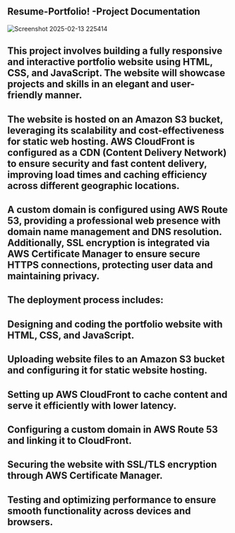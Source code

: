 ## Resume-Portfolio! -Project Documentation
![Screenshot 2025-02-13 225414](https://github.com/user-attachments/assets/7f3a82ee-b9d9-488a-82c3-9fc895bbc530)

## This project involves building a fully responsive and interactive portfolio website using HTML, CSS, and JavaScript. The website will showcase projects and skills in an elegant and user-friendly manner.

## The website is hosted on an Amazon S3 bucket, leveraging its scalability and cost-effectiveness for static web hosting. AWS CloudFront is configured as a CDN (Content Delivery Network) to ensure security and fast content delivery, improving load times and caching efficiency across different geographic locations.

## A custom domain is configured using AWS Route 53, providing a professional web presence with domain name management and DNS resolution. Additionally, SSL encryption is integrated via AWS Certificate Manager to ensure secure HTTPS connections, protecting user data and maintaining privacy.

## The deployment process includes:

## Designing and coding the portfolio website with HTML, CSS, and JavaScript.

## Uploading website files to an Amazon S3 bucket and configuring it for static website hosting.

## Setting up AWS CloudFront to cache content and serve it efficiently with lower latency.

## Configuring a custom domain in AWS Route 53 and linking it to CloudFront.

## Securing the website with SSL/TLS encryption through AWS Certificate Manager.

## Testing and optimizing performance to ensure smooth functionality across devices and browsers.
